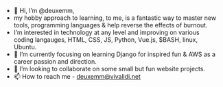 - 👋 Hi, I’m @deuxemm,
- my hobby approach to learning, to me, is a fantastic way to master new tools, programming languages & help reverse the effects of burnout.
- I’m interested in technology at any level and improving on various coding langauges, HTML, CSS, JS, Python, Vue.js, $BASH, linux, Ubuntu.
- 🌱 I’m currently focusing on learning Django for inspired fun & AWS as a career passion and direction.
- 💞️ I’m looking to collaborate on some small but fun website projects.
- 📫 How to reach me - deuxemm@vivalidi.net

<!---
deuxemm/deuxemm is a ✨ special ✨ repository because its `README.md` (this file) appears on your GitHub profile.
You can click the Preview link to take a look at your changes.
--->
